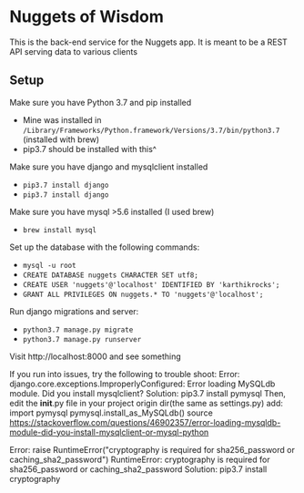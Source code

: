 # Nuggets of Wisdom

This is the back-end service for the Nuggets app. It is meant to be a REST API serving data to various clients

## Setup

Make sure you have Python 3.7 and pip installed
* Mine was installed in `/Library/Frameworks/Python.framework/Versions/3.7/bin/python3.7` (installed with brew)
* pip3.7 should be installed with this^ 

Make sure you have django and mysqlclient installed 
* `pip3.7 install django`
* `pip3.7 install django`

Make sure you have mysql >5.6 installed (I used brew)
* `brew install mysql`

Set up the database with the following commands:
* `mysql -u root`
* `CREATE DATABASE nuggets CHARACTER SET utf8;`
* `CREATE USER 'nuggets'@'localhost' IDENTIFIED BY 'karthikrocks';`
* `GRANT ALL PRIVILEGES ON nuggets.* TO 'nuggets'@'localhost';`

Run django migrations and server:
* `python3.7 manage.py migrate`
* `python3.7 manage.py runserver`

Visit http://localhost:8000 and see something

If you run into issues, try the following to trouble shoot:
Error: django.core.exceptions.ImproperlyConfigured: Error loading MySQLdb module. Did you install mysqlclient?
Solution:
pip3.7 install pymysql
Then, edit the __init__.py file in your project origin dir(the same as settings.py)
add:
import pymysql
pymysql.install_as_MySQLdb()
source https://stackoverflow.com/questions/46902357/error-loading-mysqldb-module-did-you-install-mysqlclient-or-mysql-python

Error: raise RuntimeError("cryptography is required for sha256_password or caching_sha2_password")
RuntimeError: cryptography is required for sha256_password or caching_sha2_password
Solution: pip3.7 install cryptography
